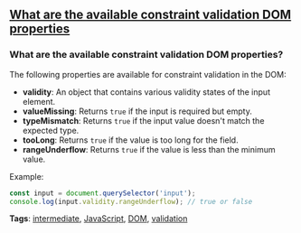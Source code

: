## [What are the available constraint validation DOM properties](#what-are-the-available-constraint-validation-dom-properties)

### What are the available constraint validation DOM properties?

The following properties are available for constraint validation in the DOM:

- **validity**: An object that contains various validity states of the input element.
- **valueMissing**: Returns `true` if the input is required but empty.
- **typeMismatch**: Returns `true` if the input value doesn't match the expected type.
- **tooLong**: Returns `true` if the value is too long for the field.
- **rangeUnderflow**: Returns `true` if the value is less than the minimum value.

Example:

```javascript
const input = document.querySelector('input');
console.log(input.validity.rangeUnderflow); // true or false
```

**Tags**: [intermediate](./level/intermediate), [JavaScript](./theme/javascript), [DOM](./theme/dom), [validation](./theme/validation)


